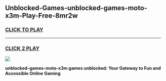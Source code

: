 
## Unblocked-Games-unblocked-games-moto-x3m-Play-Free-8mr2w
<h3>
<a href="https://premium76.site?title=unblocked-games-moto-x3m&ref=15A">CLICK TO PLAY</a></h3>
<hr>

<h3>
<a href="https://premium76.site?title=unblocked-games-moto-x3m&ref=15A">CLICK 2 PLAY</a>
  
</h3>

<a href="https://premium76.site?title=unblocked-games-moto-x3m&ref=15A"><img src="https://clearcache.store/games.png"></a>


**unblocked-games-moto-x3m games unblocked: Your Gateway to Fun and Accessible Online Gaming**
